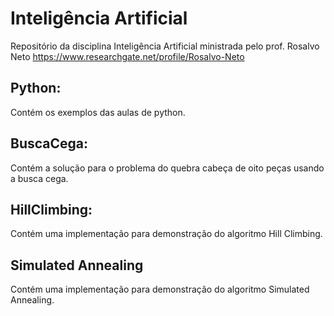 # Inteligência Artificial
Repositório da disciplina Inteligência Artificial ministrada pelo prof. Rosalvo Neto
https://www.researchgate.net/profile/Rosalvo-Neto

## Python: 
Contém os exemplos das aulas de python.

## BuscaCega: 
Contém a solução para o problema do quebra cabeça de oito peças usando a busca cega.

## HillClimbing:
Contém uma implementação para demonstração do algoritmo Hill Climbing.

## Simulated Annealing
Contém uma implementação para demonstração do algoritmo Simulated Annealing.
